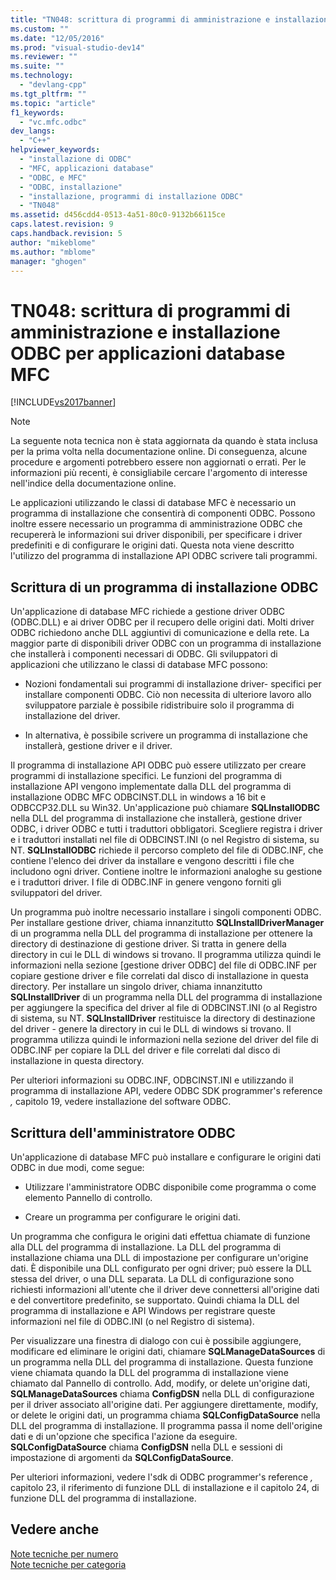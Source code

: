 ```yaml
---
title: "TN048: scrittura di programmi di amministrazione e installazione ODBC per applicazioni database MFC | Microsoft Docs"
ms.custom: ""
ms.date: "12/05/2016"
ms.prod: "visual-studio-dev14"
ms.reviewer: ""
ms.suite: ""
ms.technology: 
  - "devlang-cpp"
ms.tgt_pltfrm: ""
ms.topic: "article"
f1_keywords: 
  - "vc.mfc.odbc"
dev_langs: 
  - "C++"
helpviewer_keywords: 
  - "installazione di ODBC"
  - "MFC, applicazioni database"
  - "ODBC, e MFC"
  - "ODBC, installazione"
  - "installazione, programmi di installazione ODBC"
  - "TN048"
ms.assetid: d456cdd4-0513-4a51-80c0-9132b66115ce
caps.latest.revision: 9
caps.handback.revision: 5
author: "mikeblome"
ms.author: "mblome"
manager: "ghogen"
---
```

# TN048: scrittura di programmi di amministrazione e installazione ODBC per applicazioni database MFC
[!INCLUDE[vs2017banner](../assembler/inline/includes/vs2017banner.md)]

> [!NOTE]
>  La seguente nota tecnica non è stata aggiornata da quando è stata inclusa per la prima volta nella documentazione online.  Di conseguenza, alcune procedure e argomenti potrebbero essere non aggiornati o errati.  Per le informazioni più recenti, è consigliabile cercare l'argomento di interesse nell'indice della documentazione online.  
  
 Le applicazioni utilizzando le classi di database MFC è necessario un programma di installazione che consentirà di componenti ODBC.  Possono inoltre essere necessario un programma di amministrazione ODBC che recupererà le informazioni sui driver disponibili, per specificare i driver predefiniti e di configurare le origini dati.  Questa nota viene descritto l'utilizzo del programma di installazione API ODBC scrivere tali programmi.  
  
##  <a name="_mfcnotes_writing_an_odbc_setup_program"></a> Scrittura di un programma di installazione ODBC  
 Un'applicazione di database MFC richiede a gestione driver ODBC \(ODBC.DLL\) e ai driver ODBC per il recupero delle origini dati.  Molti driver ODBC richiedono anche DLL aggiuntivi di comunicazione e della rete.  La maggior parte di disponibili driver ODBC con un programma di installazione che installerà i componenti necessari di ODBC.  Gli sviluppatori di applicazioni che utilizzano le classi di database MFC possono:  
  
-   Nozioni fondamentali sui programmi di installazione driver\- specifici per installare componenti ODBC.  Ciò non necessita di ulteriore lavoro allo sviluppatore parziale è possibile ridistribuire solo il programma di installazione del driver.  
  
-   In alternativa, è possibile scrivere un programma di installazione che installerà, gestione driver e il driver.  
  
 Il programma di installazione API ODBC può essere utilizzato per creare programmi di installazione specifici.  Le funzioni del programma di installazione API vengono implementate dalla DLL del programma di installazione ODBC MFC ODBCINST.DLL in windows a 16 bit e ODBCCP32.DLL su Win32.  Un'applicazione può chiamare **SQLInstallODBC** nella DLL del programma di installazione che installerà, gestione driver ODBC, i driver ODBC e tutti i traduttori obbligatori.  Scegliere registra i driver e i traduttori installati nel file di ODBCINST.INI \(o nel Registro di sistema, su NT.  **SQLInstallODBC** richiede il percorso completo del file di ODBC.INF, che contiene l'elenco dei driver da installare e vengono descritti i file che includono ogni driver.  Contiene inoltre le informazioni analoghe su gestione e i traduttori driver.  I file di ODBC.INF in genere vengono forniti gli sviluppatori del driver.  
  
 Un programma può inoltre necessario installare i singoli componenti ODBC.  Per installare gestione driver, chiama innanzitutto **SQLInstallDriverManager** di un programma nella DLL del programma di installazione per ottenere la directory di destinazione di gestione driver.  Si tratta in genere della directory in cui le DLL di windows si trovano.  Il programma utilizza quindi le informazioni nella sezione \[gestione driver ODBC\] del file di ODBC.INF per copiare gestione driver e file correlati dal disco di installazione in questa directory.  Per installare un singolo driver, chiama innanzitutto **SQLInstallDriver** di un programma nella DLL del programma di installazione per aggiungere la specifica del driver al file di ODBCINST.INI \(o al Registro di sistema, su NT.  **SQLInstallDriver** restituisce la directory di destinazione del driver \- genere la directory in cui le DLL di windows si trovano.  Il programma utilizza quindi le informazioni nella sezione del driver del file di ODBC.INF per copiare la DLL del driver e file correlati dal disco di installazione in questa directory.  
  
 Per ulteriori informazioni su ODBC.INF, ODBCINST.INI e utilizzando il programma di installazione API, vedere ODBC SDK programmer's reference *,* capitolo 19, vedere installazione del software ODBC.  
  
##  <a name="_mfcnotes_writing_an_odbc_administrator"></a> Scrittura dell'amministratore ODBC  
 Un'applicazione di database MFC può installare e configurare le origini dati ODBC in due modi, come segue:  
  
-   Utilizzare l'amministratore ODBC disponibile come programma o come elemento Pannello di controllo.  
  
-   Creare un programma per configurare le origini dati.  
  
 Un programma che configura le origini dati effettua chiamate di funzione alla DLL del programma di installazione.  La DLL del programma di installazione chiama una DLL di impostazione per configurare un'origine dati.  È disponibile una DLL configurato per ogni driver; può essere la DLL stessa del driver, o una DLL separata.  La DLL di configurazione sono richiesti informazioni all'utente che il driver deve connettersi all'origine dati e del convertitore predefinito, se supportato.  Quindi chiama la DLL del programma di installazione e API Windows per registrare queste informazioni nel file di ODBC.INI \(o nel Registro di sistema\).  
  
 Per visualizzare una finestra di dialogo con cui è possibile aggiungere, modificare ed eliminare le origini dati, chiamare **SQLManageDataSources** di un programma nella DLL del programma di installazione.  Questa funzione viene chiamata quando la DLL del programma di installazione viene chiamato dal Pannello di controllo.  Add, modify, or delete un'origine dati, **SQLManageDataSources** chiama **ConfigDSN** nella DLL di configurazione per il driver associato all'origine dati.  Per aggiungere direttamente, modify, or delete le origini dati, un programma chiama **SQLConfigDataSource** nella DLL del programma di installazione.  Il programma passa il nome dell'origine dati e di un'opzione che specifica l'azione da eseguire.  **SQLConfigDataSource** chiama **ConfigDSN** nella DLL e sessioni di impostazione di argomenti da **SQLConfigDataSource**.  
  
 Per ulteriori informazioni, vedere l'sdk di ODBC programmer's reference *,* capitolo 23, il riferimento di funzione DLL di installazione e il capitolo 24, di funzione DLL del programma di installazione.  
  
## Vedere anche  
 [Note tecniche per numero](../mfc/technical-notes-by-number.md)   
 [Note tecniche per categoria](../mfc/technical-notes-by-category.md)